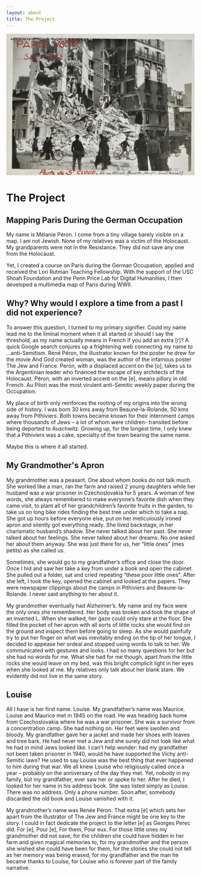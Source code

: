 ```yaml
---
layout: about
title: The Project
---
```


<div class="banner">
    <div class="banner-image"><img src="/assets/images/banner_images/banner_image_1.jpg"></div>
</div>


# The Project

## Mapping Paris During the German Occupation

My name is Mélanie Péron. I come from a tiny village barely visible on a map. I am not Jewish. None of my relatives was a victim of the Holocaust. My grandparents were not in the Resistance. They did not save any one from the Holocaust.

Yet, I created a course on Paris during the German Occupation, applied and received the Lori Rutman Teaching Fellowship. With the support of the USC Shoah Foundation and the Penn Price Lab for Digital Humanities, I then developed a multimedia map of Paris during WWII.  

## Why? Why would I explore a time from a past I did not experience?

To answer this question, I turned to my primary signifier. Could my name lead me to the liminal moment when it all started or should I say the threshold, as my name actually means in French if you add an extra [r]? A quick Google search conjures up a frightening web connecting my name to …anti-Semitism. René Péron, the illustrator known for the poster he drew for the movie And God created woman, was the author of the infamous poster The Jew and France. Perón, with a displaced accent on the [o], takes us to the Argentinian leader who financed the escape of key architects of the Holocaust. Pèron, with an inverted accent on the [e], means pillory in old French. Au Pilori was the most virulent anti-Semitic weekly paper during the Occupation.

My place of birth only reinforces the rooting of my origins into the wrong side of history. I was born 30 kms away from Beaune-la-Rolande, 50 kms away from Pithiviers. Both towns became known for their internment camps where thousands of Jews – a lot of whom were children- transited before being deported to Auschwitz. Growing up, for the longest time, I only knew that a Pithiviers was a cake, specialty of the town bearing the same name.

Maybe this is where it all started.

## My Grandmother's Apron 

My grandmother was a peasant. One about whom books do not talk much. She worked like a man, ran the farm and raised 2 young daughters while her husband was a war prisoner in Czechoslovakia for 5 years. A woman of few words, she always remembered to make everyone’s favorite dish when they came visit, to plant all of her grandchildren’s favorite fruits in the garden, to take us on long bike rides finding the best tree under which to take a nap. She got up hours before everyone else, put on her meticulously ironed apron and silently got everything ready. She lived backstage, in her charismatic husband’s shadow. She never talked about her past. She never talked about her feelings. She never talked about her dreams. No one asked her about them anyway. She was just there for us, her “little ones” (mes petits) as she called us.

Sometimes, she would go to my grandfather’s office and close the door. Once I hid and saw her take a key from under a book and open the cabinet. She pulled out a folder, sat and cried repeating “these poor little ones”. After she left, I took the key, opened the cabinet and looked at the papers. They were newspaper clippings about the camps in Pithiviers and Beaune-la-Rolande. I never said anything to her about it.

My grandmother eventually had Alzheimer’s. My name and my face were the only ones she remembered. Her body was broken and took the shape of an inverted L. When she walked, her gaze could only stare at the floor. She filled the pocket of her apron with all sorts of little rocks she would find on the ground and inspect them before going to sleep. As she would painfully try to put her finger on what was inevitably ending on the tip of her tongue, I decided to appease her ordeal and stopped using words to talk to her. We communicated with gestures and looks. I had so many questions for her but she had no words for me. What she had for me though, apart from the little rocks she would leave on my bed, was this bright complicit light in her eyes when she looked at me. My relatives only talk about her blank stare. We evidently did not live in the same story.

## Louise 

All I have is her first name. Louise. My grandfather’s name was Maurice. Louise and Maurice met in 1945 on the road. He was heading back home from Czechoslovakia where he was a war prisoner. She was a survivor from a concentration camp. She had nothing on. Her feet were swollen and bloody. My grandfather gave her a jacket and made her shoes with leaves and tree bark. He had never met a Jew and she surely did not look like what he had in mind Jews looked like. I can’t help wonder: had my grandfather not been taken prisoner in 1940, would he have supported the Vichy anti-Semitic laws? He used to say Louise was the best thing that ever happened to him during that war. We all knew Louise who religiously called once a year – probably on the anniversary of the day they met. Yet, nobody in my family, but my grandfather, ever saw her or spoke to her. After he died, I looked for her name in his address book. She was listed simply as Louise. There was no address. Only a phone number. Soon after, somebody discarded the old book and Louise vanished with it.

My grandmother’s name was Renée Péron. That extra [e] which sets her apart from the illustrator of The Jew and France might be one key to the story. I could in fact dedicate the project to the letter [e] as Georges Perec did. For [e], Pour [e], For them, Pour eux. For those little ones my grandmother did not save, for the children she could have hidden in her farm and given magical memories to, for my grandmother and the person she wished she could have been for them, for the stories she could not tell as her memory was being erased, for my grandfather and the man he became thanks to Louise, for Louise who is forever part of the family narrative.

